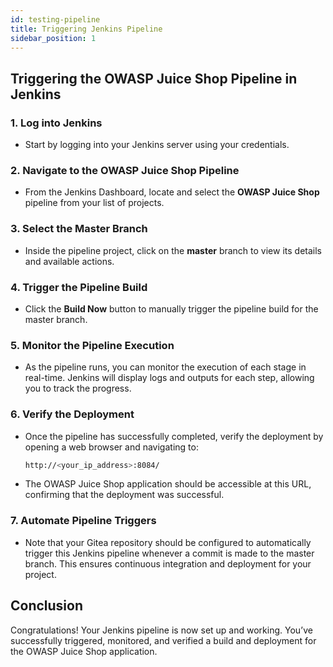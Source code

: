 ```yaml
---
id: testing-pipeline  
title: Triggering Jenkins Pipeline  
sidebar_position: 1  
---
```


## Triggering the OWASP Juice Shop Pipeline in Jenkins

### 1. Log into Jenkins

- Start by logging into your Jenkins server using your credentials.

### 2. Navigate to the OWASP Juice Shop Pipeline

- From the Jenkins Dashboard, locate and select the **OWASP Juice Shop** pipeline from your list of projects.

### 3. Select the Master Branch

- Inside the pipeline project, click on the **master** branch to view its details and available actions.

### 4. Trigger the Pipeline Build

- Click the **Build Now** button to manually trigger the pipeline build for the master branch.

### 5. Monitor the Pipeline Execution

- As the pipeline runs, you can monitor the execution of each stage in real-time. Jenkins will display logs and outputs for each step, allowing you to track the progress.

### 6. Verify the Deployment

- Once the pipeline has successfully completed, verify the deployment by opening a web browser and navigating to:

  ```bash
  http://<your_ip_address>:8084/
  ```

- The OWASP Juice Shop application should be accessible at this URL, confirming that the deployment was successful.

### 7. Automate Pipeline Triggers

- Note that your Gitea repository should be configured to automatically trigger this Jenkins pipeline whenever a commit is made to the master branch. This ensures continuous integration and deployment for your project.

## Conclusion

Congratulations! Your Jenkins pipeline is now set up and working. You’ve successfully triggered, monitored, and verified a build and deployment for the OWASP Juice Shop application.
